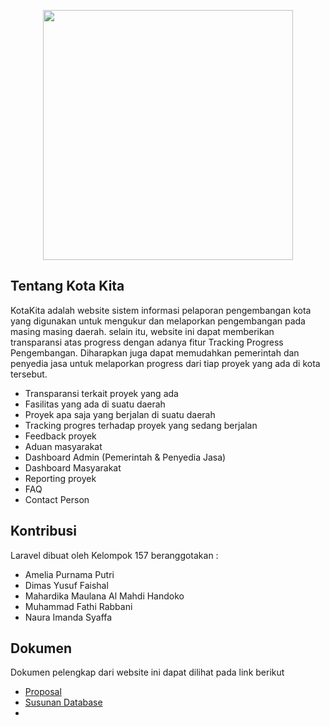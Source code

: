 <p align="center"><img src="https://drive.google.com/file/d/13lY7uij8kDnowmQHGir7Kgnaju9tbwQR/view?usp=sharing" width="400"></p>


## Tentang Kota Kita

KotaKita adalah website sistem informasi pelaporan pengembangan kota yang digunakan untuk mengukur dan melaporkan pengembangan pada masing masing daerah. selain itu, website ini dapat memberikan transparansi atas progress dengan adanya fitur Tracking Progress Pengembangan. Diharapkan juga dapat memudahkan pemerintah dan penyedia jasa untuk melaporkan progress dari tiap proyek yang ada di kota tersebut.

- Transparansi terkait proyek yang ada
- Fasilitas yang ada di suatu daerah
- Proyek apa saja yang berjalan di suatu daerah
- Tracking progres terhadap proyek yang sedang berjalan
- Feedback proyek
- Aduan masyarakat
- Dashboard Admin (Pemerintah & Penyedia Jasa)
- Dashboard Masyarakat
- Reporting proyek
- FAQ
- Contact Person

## Kontribusi

Laravel dibuat oleh Kelompok 157 beranggotakan :
- Amelia Purnama Putri
- Dimas Yusuf Faishal
- Mahardika Maulana Al Mahdi Handoko
- Muhammad Fathi Rabbani
- Naura Imanda Syaffa

## Dokumen

Dokumen pelengkap dari website ini dapat dilihat pada link berikut
- [Proposal]()
- [Susunan Database]()
-
